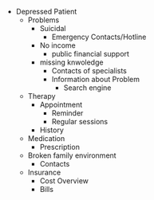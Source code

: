 - Depressed Patient
  - Problems
    - Suicidal
      - Emergency Contacts/Hotline
    - No income
      - public financial support
    - missing knwoledge
      - Contacts of specialists
      - Information about Problem
        - Search engine
  - Therapy
    - Appointment
      - Reminder
      - Regular sessions
    - History
  - Medication
    - Prescription
  - Broken family environment
    - Contacts
  - Insurance
    - Cost Overview
    - Bills
    
